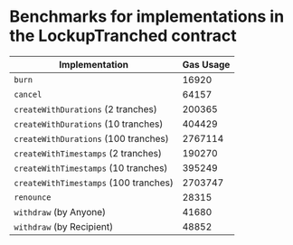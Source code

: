 # Benchmarks for implementations in the LockupTranched contract

| Implementation                        | Gas Usage |
| ------------------------------------- | --------- |
| `burn`                                | 16920     |
| `cancel`                              | 64157     |
| `createWithDurations` (2 tranches)    | 200365    |
| `createWithDurations` (10 tranches)   | 404429    |
| `createWithDurations` (100 tranches)  | 2767114   |
| `createWithTimestamps` (2 tranches)   | 190270    |
| `createWithTimestamps` (10 tranches)  | 395249    |
| `createWithTimestamps` (100 tranches) | 2703747   |
| `renounce`                            | 28315     |
| `withdraw` (by Anyone)                | 41680     |
| `withdraw` (by Recipient)             | 48852     |
